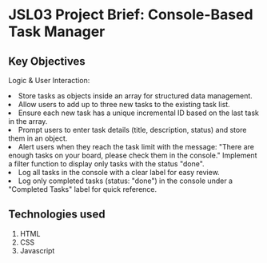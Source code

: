# JSL03 Project Brief: Console-Based Task Manager

## Key Objectives
Logic & User Interaction:

<li> Store tasks as objects inside an array for structured data management.
<li> Allow users to add up to three new tasks to the existing task list.
<li> Ensure each new task has a unique incremental ID based on the last task in the array.
<li> Prompt users to enter task details (title, description, status) and store them in an object.
<li> Alert users when they reach the task limit with the message: "There are enough tasks on your board, please check them in the console." Implement a filter function to display only tasks with the status "done".
<li> Log all tasks in the console with a clear label for easy review.
<li> Log only completed tasks (status: "done") in the console under a "Completed Tasks" label for quick reference.

## Technologies used

1. HTML
2. CSS
3. Javascript
